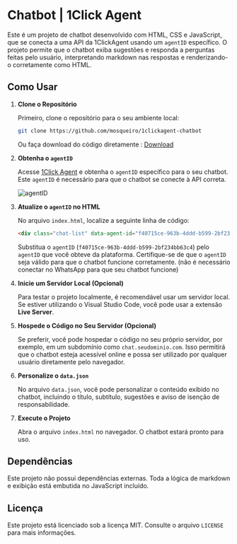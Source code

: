 
# Chatbot | 1Click Agent

Este é um projeto de chatbot desenvolvido com HTML, CSS e JavaScript, que se conecta a uma API da 1ClickAgent usando um `agentID` específico. O projeto permite que o chatbot exiba sugestões e responda a perguntas feitas pelo usuário, interpretando markdown nas respostas e renderizando-o corretamente como HTML.

## Como Usar

1. **Clone o Repositório**

   Primeiro, clone o repositório para o seu ambiente local:

   ```bash
   git clone https://github.com/mosqueiro/1clickagent-chatbot
   ```

   Ou faça download do código diretamente : [Download](https://github.com/mosqueiro/1clickagent-chatbot/archive/refs/heads/main.zip)

2. **Obtenha o `agentID`**

   Acesse [1Click Agent](http://1clickagent.ai) e obtenha o `agentID` específico para o seu chatbot. Este `agentID` é necessário para que o chatbot se conecte à API correta.

   ![agentID](https://i.imgur.com/JzFEbC5.png)

4. **Atualize o `agentID` no HTML**

   No arquivo `index.html`, localize a seguinte linha de código:

   ```html
   <div class="chat-list" data-agent-id="f40715ce-963b-4ddd-b599-2bf234bb63c4"></div>
   ```

   Substitua o `agentID` (`f40715ce-963b-4ddd-b599-2bf234bb63c4`) pelo `agentID` que você obteve da plataforma. Certifique-se de que o `agentID` seja válido para que o chatbot funcione corretamente. (não é necessário conectar no WhatsApp para que seu chatbot funcione)

5. **Inicie um Servidor Local (Opcional)**

   Para testar o projeto localmente, é recomendável usar um servidor local. Se estiver utilizando o Visual Studio Code, você pode usar a extensão **Live Server**.

6. **Hospede o Código no Seu Servidor (Opcional)**

   Se preferir, você pode hospedar o código no seu próprio servidor, por exemplo, em um subdomínio como `chat.seudominio.com`. Isso permitirá que o chatbot esteja acessível online e possa ser utilizado por qualquer usuário diretamente pelo navegador.

7. **Personalize o `data.json`**

   No arquivo `data.json`, você pode personalizar o conteúdo exibido no chatbot, incluindo o título, subtítulo, sugestões e aviso de isenção de responsabilidade.

8. **Execute o Projeto**

   Abra o arquivo `index.html` no navegador. O chatbot estará pronto para uso.

## Dependências

Este projeto não possui dependências externas. Toda a lógica de markdown e exibição está embutida no JavaScript incluído.

## Licença

Este projeto está licenciado sob a licença MIT. Consulte o arquivo `LICENSE` para mais informações.
